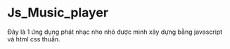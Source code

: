 # Js_Music_player
Đây là 1 ứng dụng phát nhạc nho nhỏ được mình xây dựng bằng javascript và html css thuần.
